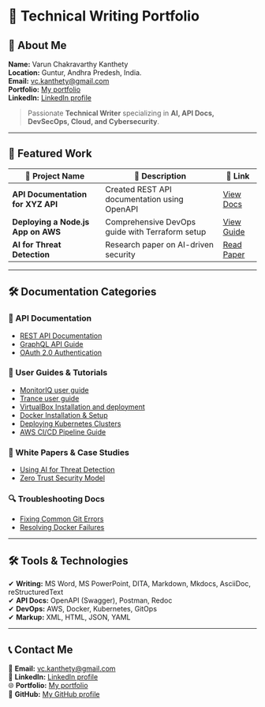 # 📌 Technical Writing Portfolio

## 👋 About Me
**Name:** Varun Chakravarthy Kanthety  
**Location:** Guntur, Andhra Predesh, India.  
**Email:** vc.kanthety@gmail.com  
**Portfolio:** [My portfolio](https://veeneedvee.github.io/Work-Samples/)  
**LinkedIn:** [LinkedIn profile](https://www.linkedin.com/in/v4r00n/)  

> Passionate **Technical Writer** specializing in **AI, API Docs, DevSecOps, Cloud, and Cybersecurity**.

---

## 📂 Featured Work
| 📌 **Project Name** | 📝 **Description** | 🔗 **Link** |  
|---------------------|-------------------|-------------|  
| **API Documentation for XYZ API** | Created REST API documentation using OpenAPI | [View Docs](#) |  
| **Deploying a Node.js App on AWS** | Comprehensive DevOps guide with Terraform setup | [View Guide](#) |  
| **AI for Threat Detection** | Research paper on AI-driven security | [Read Paper](#) |

---

## 🛠️ Documentation Categories

### 📖 API Documentation
- [REST API Documentation](#)
- [GraphQL API Guide](#)
- [OAuth 2.0 Authentication](#)

### 🔧 User Guides & Tutorials
- [MonitorIQ user guide](https://github.com/veeneedvee/Work-Samples/blob/main/MonitorIQ%20v8.0.34%20Sample.pdf)
- [Trance user guide](https://github.com/veeneedvee/Work-Samples/blob/main/Trance%20v4.0%20Sample.pdf)
- [VirtualBox Installation and deployment](https://github.com/veeneedvee/Work-Samples/blob/main/virtualboc-installation-guide.md)
- [Docker Installation & Setup](#)
- [Deploying Kubernetes Clusters](#)
- [AWS CI/CD Pipeline Guide](#)

### 📜 White Papers & Case Studies
- [Using AI for Threat Detection](#)
- [Zero Trust Security Model](#)

### 🔍 Troubleshooting Docs
- [Fixing Common Git Errors](#)
- [Resolving Docker Failures](#)

---

## 🛠️ Tools & Technologies
✔ **Writing:** MS Word, MS PowerPoint, DITA, Markdown, Mkdocs, AsciiDoc, reStructuredText  
✔ **API Docs:** OpenAPI (Swagger), Postman, Redoc  
✔ **DevOps:** AWS, Docker, Kubernetes, GitOps  
✔ **Markup:** XML, HTML, JSON, YAML

---

## 📞 Contact Me
📧 **Email:** vc.kanthety@gmail.com  
🔗 **LinkedIn:** [LinkedIn profile](https://www.linkedin.com/in/v4r00n/)  
🌐 **Portfolio:** [My portfolio](https://veeneedvee.github.io/Work-Samples/)  
🔀 **GitHub:** [My GitHub profile](https://github.com/veeneedvee)